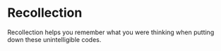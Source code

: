 # Recollection
Recollection helps you remember what you were thinking when putting down these unintelligible codes.

